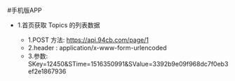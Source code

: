 #手机版APP


* 1.首页获取 Topics 的列表数据

    * 1.POST 方法: https://api.94cb.com/page/1
    * 2.header : application/x-www-form-urlencoded
    * 3.参数: SKey=12450&STime=1516350991&SValue=3392b9e09f968dc7f0eb3ef2e1867936